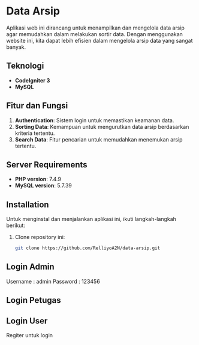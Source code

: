 # Data Arsip

Aplikasi web ini dirancang untuk menampilkan dan mengelola data arsip agar memudahkan dalam melakukan sortir data. Dengan menggunakan website ini, kita dapat lebih efisien dalam mengelola arsip data yang sangat banyak.

## Teknologi

- **CodeIgniter 3**
- **MySQL**

## Fitur dan Fungsi

1. **Authentication**: Sistem login untuk memastikan keamanan data.
2. **Sorting Data**: Kemampuan untuk mengurutkan data arsip berdasarkan kriteria tertentu.
3. **Search Data**: Fitur pencarian untuk memudahkan menemukan arsip tertentu.

## Server Requirements

- **PHP version**: 7.4.9
- **MySQL version**: 5.7.39

## Installation

Untuk menginstal dan menjalankan aplikasi ini, ikuti langkah-langkah berikut:

1. Clone repository ini:
   ```bash
   git clone https://github.com/RelliyoA2N/data-arsip.git


## Login Admin

Username : admin
Password : 123456

## Login Petugas


## Login User

Regiter untuk login
